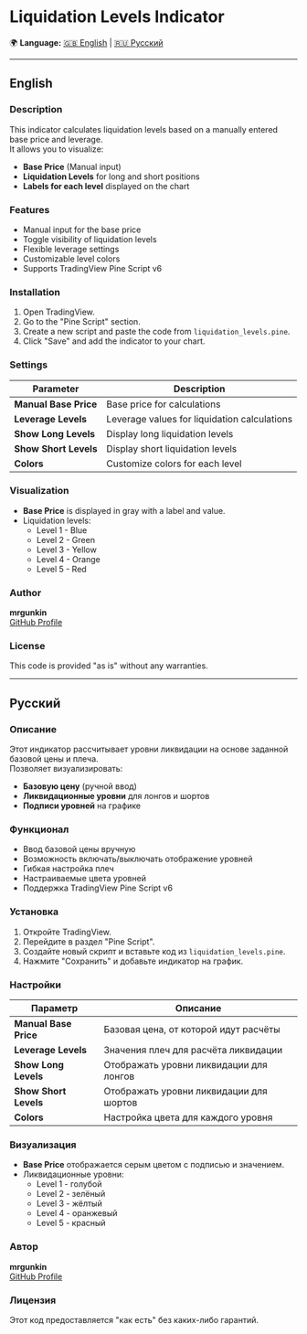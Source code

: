 # Liquidation Levels Indicator

🌍 **Language:** [🇬🇧 English](#english) | [🇷🇺 Русский](#русский)

---

## English

### Description
This indicator calculates liquidation levels based on a manually entered base price and leverage.  
It allows you to visualize:
- **Base Price** (Manual input)
- **Liquidation Levels** for long and short positions
- **Labels for each level** displayed on the chart

### Features
- Manual input for the base price
- Toggle visibility of liquidation levels
- Flexible leverage settings
- Customizable level colors
- Supports TradingView Pine Script v6

### Installation
1. Open TradingView.
2. Go to the "Pine Script" section.
3. Create a new script and paste the code from `liquidation_levels.pine`.
4. Click "Save" and add the indicator to your chart.

### Settings
| Parameter             | Description                                   |
|----------------------|---------------------------------------------|
| **Manual Base Price** | Base price for calculations                 |
| **Leverage Levels**   | Leverage values for liquidation calculations |
| **Show Long Levels**  | Display long liquidation levels             |
| **Show Short Levels** | Display short liquidation levels            |
| **Colors**           | Customize colors for each level             |

### Visualization
- **Base Price** is displayed in gray with a label and value.
- Liquidation levels:
  - Level 1 - Blue
  - Level 2 - Green
  - Level 3 - Yellow
  - Level 4 - Orange
  - Level 5 - Red

### Author
**mrgunkin**  
[GitHub Profile](https://github.com/mrgunkin)

### License
This code is provided "as is" without any warranties.

---

## Русский

### Описание
Этот индикатор рассчитывает уровни ликвидации на основе заданной базовой цены и плеча.  
Позволяет визуализировать:
- **Базовую цену** (ручной ввод)
- **Ликвидационные уровни** для лонгов и шортов
- **Подписи уровней** на графике

### Функционал
- Ввод базовой цены вручную
- Возможность включать/выключать отображение уровней
- Гибкая настройка плеч
- Настраиваемые цвета уровней
- Поддержка TradingView Pine Script v6

### Установка
1. Откройте TradingView.
2. Перейдите в раздел "Pine Script".
3. Создайте новый скрипт и вставьте код из `liquidation_levels.pine`.
4. Нажмите "Сохранить" и добавьте индикатор на график.

### Настройки
| Параметр            | Описание                          |
|----------------------|---------------------------------|
| **Manual Base Price** | Базовая цена, от которой идут расчёты |
| **Leverage Levels**  | Значения плеч для расчёта ликвидации |
| **Show Long Levels** | Отображать уровни ликвидации для лонгов |
| **Show Short Levels**| Отображать уровни ликвидации для шортов |
| **Colors**          | Настройка цвета для каждого уровня |

### Визуализация
- **Base Price** отображается серым цветом с подписью и значением.
- Ликвидационные уровни:
  - Level 1 - голубой
  - Level 2 - зелёный
  - Level 3 - жёлтый
  - Level 4 - оранжевый
  - Level 5 - красный

### Автор
**mrgunkin**  
[GitHub Profile](https://github.com/mrgunkin)

### Лицензия
Этот код предоставляется "как есть" без каких-либо гарантий.
